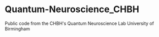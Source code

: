 # Quantum-Neuroscience_CHBH
Public code from the CHBH's Quantum Neuroscience Lab
University of Birmingham
